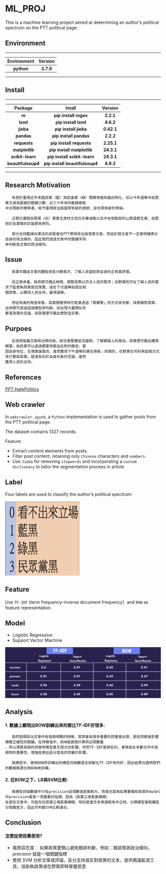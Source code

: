 # ML_PROJ
This is a machine learning project aimed at determining an author’s political spectrum on the PTT political page.



## Environment
---
|**Environment**|**Version**|
|:----:|:--------:|
|**python**|**3.7.9**|
---
## Install
---
|**Package**|**Intall**|**Version**|
|:----:|:--------:|:--------:|
|**re**|**pip install regex**|**2.2.1**|
|**lxml**|**pip install lxml**|**4.6.2**|
|**jieba**|**pip install jieba**|**0.42.1**|
|**pandas**|**pip install pandas**|**2.2.2**|
|**requests**|**pip install requests**|**2.25.1**|
|**matplotlib**|**pip install matplotlib**|**24.3.1**|
|**scikit-learn**|**pip install scikit-learn**|**24.3.1**|
|**beautifulsoup4**|**pip install beautifulsoup4**|**4.9.3**|

---
## Research Motivation 
```
   有感於臺灣近年來國民黨（藍）與民進黨（綠）間競爭越來越白熱化，加以今年選舉中民眾黨又成為國會的關鍵少數，近三十年來的藍綠廝殺
中出現新的競爭者，給予臺灣政治版圖帶來新的樣貌，卻也帶來新的爭論。  

   近期又爆發民眾黨（白）黨黨主席柯文哲的京華城案以及中央勞動部的公務員輕生案，民眾對於各黨間的討論更為熱烈。

   部分支持藍綠白黨派的民眾會在PTT黑特政治版發表文章，而由於發文者不一定會明確表示自身的政治傾向，因此我們透過文章中的關鍵字詞  
來判斷各文章的政治傾向。
```
## Issue
```
   政黨可藉由文章的觀點來區分敵我方，了解人民當前對自身的正負面評價。  

   從正面來看，執政黨可藉此檢視、調整政策以符合人民的需求；在野黨則可在了解人民的需求下監督執政黨是否落實，或在下次選舉前提出相  
關政策，以獲得人民支持，贏得選舉。    

   而從負面的角度來看，政黨間競爭時可能會透過「買網軍」的方式來攻擊、抹黑敵對政黨，此時便可透過這個模型來判斷。如出現大量類似攻
擊某政黨的言論，該政黨便可藉此應對並反擊。
```
## Purpoes
```
   在偵測每篇文章政治傾向後，綜合看整體留言趨勢，了解網路上的風向，政黨便可藉此購買網軍。執政黨可以透過網軍來壓迫反對的聲音，鞏  
固自身地位，主導輿論風向，進而獲得下午選舉的連任資格；同樣的，在野黨也可利用這個方式來打擊執政黨，塑造有利於自身形象的言論，進而  
獲得人民的支持。
```
## References
[PPT HatePolitics](https://www.ptt.cc/bbs/HatePolitics/index.html)	

## Web crawler
In `webcrawler.ipynb`, a `Python` implementation is used to gather posts from the PTT political page.

The dataset contains 1327 records.  

Feature:
- Extract content elements from posts.
- Filter post content, retaining only `Chinese` characters and `numbers`.
- Use `Jieba` for removing `stopwords`  and incorporating a `custom dictionary` to tailor the segmentation process in article
## Label
Four labels are used to classify the author’s political spectrum:

<img src="/img/label.png" alt=" "  width=240px height=240px/>


## Feature

Use `TF-IDF` (term frequency–inverse document frequency）and `BOW` as feature representation.

## Model
- Logistic Regression
- Support Vector Machine
<img src="/img/model_result.png" alt=" " />

## Analysis
#### 1. 數據上顯現出BOW訓練出來的都比TF-IDF好很多:  
```
   我們發現政治文章中有個很明顯的特徵，常常會有很多重要的詞重複出現，那些詞都是影響標籤正確性的關鍵。在特徵值中，BOW是直接計算詞出現數量  
，所以導致高頻的詞會對模型產生很大的影響。然而TF-IDF是相反的，會降低在多數文件中高頻詞的重要性，增強低頻且區分度高的詞彙的影響。  
  
   兩模型中，使用BOW所訓練出的模型四個數值全部都比TF-IDF來的好，因此結果也證明我們的數據較適合用BOW來訓練。
```

#### 2. 在BOW之下，LR與SVM比較:  
```
   兩模型四個數據中只有precision這項數值差異較大，而我也認為如果要推給政黨的model中precision會是一項重要的指標，因為（政黨立場差異模糊） 
在某些文章中，可能存在政黨立場差異模糊，特別是當文本表達較為中立時，分類模型會較難區分我敵我方，因此可判斷SVM比較適合。
```
## Conclusion

#### 怎麼促使政黨使用?  
- 風險容忍度： 如果政黨更關心避免錯誤判斷，例如：錯誤預測政治傾向，precision 就是一個關鍵指標
- 使用 SVM 分析文章或評論，區分支持或反對政黨的文本，提供輿論監測工具，協助執政黨或在野黨即時掌握民意
